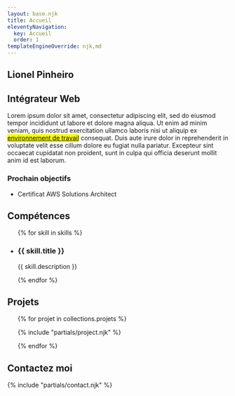 ```yaml
---
layout: base.njk
title: Accueil
eleventyNavigation:
  key: Accueil
  order: 1
templateEngineOverride: njk,md
---
```


<section>
  <h1>Lionel Pinheiro</h1>
  <h2>Intégrateur Web</h2>
  <p>Lorem ipsum dolor sit amet, consectetur adipiscing elit, sed do eiusmod tempor incididunt ut labore et dolore magna aliqua. Ut enim ad minim veniam, quis nostrud exercitation ullamco laboris nisi ut aliquip ex <a href="/setup" target="_blanck"><mark>environnement de travail</mark></a> consequat. Duis aute irure dolor in reprehenderit in voluptate velit esse cillum dolore eu fugiat nulla pariatur. Excepteur sint occaecat cupidatat non proident, sunt in culpa qui officia deserunt mollit anim id est laborum.</p>
  <h3>Prochain objectifs</h3>
  <ul>
    <li class="list-item-style">Certificat AWS Solutions Architect</li>
  </ul>
</section>

<section>
<h2>Compétences</h2>
<ul id="skill">
  {% for skill in skills %}
  <li>
    <h3>{{ skill.title }}</h3>
    <p>{{ skill.description }}</p>
  </li>
  {% endfor %}
</ul>
</section>

<section>
<h2>Projets</h2>
<ul id="project_section">
{% for projet in collections.projets %}

{% include "partials/project.njk" %}

{% endfor %}

</ul>
</section>

<section>
<h2>Contactez moi</h2>
{% include "partials/contact.njk" %}
</section>

